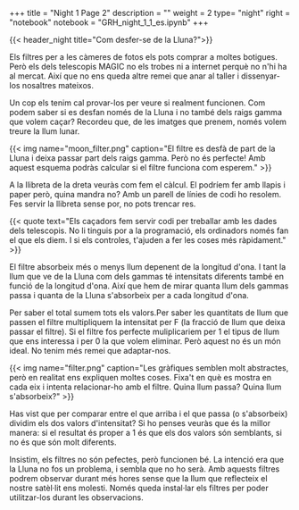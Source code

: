 +++
title = "Night 1 Page 2"
description = ""
weight = 2
type= "night"
right = "notebook"
notebook = "GRH_night_1_1_es.ipynb"
+++

{{< header_night title="Com desfer-se de la Lluna?">}}

Els filtres per a les càmeres de fotos els pots comprar a moltes botigues. Però els dels telescopis MAGIC no els trobes ni a internet perquè no n'hi ha al mercat. Així que no ens queda altre remei que anar al taller i dissenyar-los nosaltres mateixos. 

Un cop els tenim cal provar-los per veure si realment funcionen. Com podem saber si es desfan només de la Lluna i no també dels raigs gamma que volem caçar? Recordeu que, de les imatges que prenem, només volem treure la llum lunar.

{{< img name="moon_filter.png" caption="El filtre es desfà de part de la Lluna i deixa passar part dels raigs gamma. Però no és perfecte! Amb aquest esquema podràs calcular si el filtre funciona com esperem." >}}

A la llibreta de la dreta veuràs com fem el càlcul. El podríem fer amb llapis i paper però, quina mandra no? Amb un parell de línies de codi ho resolem. Fes servir la llibreta sense por, no pots trencar res.

{{< quote
    text="Els caçadors fem servir codi per treballar amb les dades dels telescopis. No li tinguis por a la programació, els ordinadors només fan el que els diem. I si els controles, t'ajuden a fer les coses més ràpidament." >}}

El filtre absorbeix més o menys llum depenent de la longitud d'ona. I tant la llum que ve de la Lluna com dels gammas té intensitats diferents també en funció de la longitud d'ona. Així que hem de mirar quanta llum dels gammas passa i quanta de la Lluna s'absorbeix per a cada longitud d'ona. 

Per saber el total sumem tots els valors.Per saber les quantitats de llum que passen el filtre multipliquem la intensitat per F (la fracció de llum que deixa passar el filtre). Si el filtre fos perfecte muliplicariem per 1 el tipus de llum que ens interessa i per 0 la que volem eliminar. Però aquest no és un món ideal. No tenim més remei que adaptar-nos.

{{< img name="filter.png" caption="Les gràfiques semblen molt abstractes, però en realitat ens expliquen moltes coses. Fixa't en què es mostra en cada eix i intenta relacionar-ho amb el filtre. Quina llum passa? Quina llum s'absorbeix?" >}}

Has vist que per comparar entre el que arriba i el que passa (o s'absorbeix) dividim els dos valors d'intensitat? Si ho penses veuràs que és la millor manera: si el resultat és proper a 1 és que els dos valors són semblants, si no és que són molt diferents.

Insistim, els filtres no són pefectes, però funcionen bé. La intenció era que la Lluna no fos un problema, i sembla que no ho serà. Amb aquests filtres podrem observar durant més hores sense que la llum que reflecteix el nostre satèl·lit ens molesti. Només queda instal·lar els filtres per poder utilitzar-los durant les observacions.

